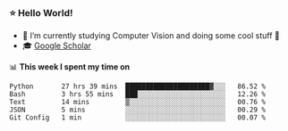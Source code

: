 ### ⭐️ Hello World!

<!--
**hologerry/hologerry** is a ✨ _special_ ✨ repository because its `README.md` (this file) appears on your GitHub profile.

Here are some ideas to get you started:

- 🔭 I’m currently working and studying on Computer Vision
- 🌱 I’m currently learning at Peking University
- 💬 Ask me about 
- 📫 How to reach me: E-mail
- 😄 Pronouns: he/his
- ⚡ Fun fact: Music is the Power
-->


- 🔭 I’m currently studying Computer Vision and doing some cool stuff 🤖
- 🎓 [Google Scholar](https://scholar.google.com/citations?user=3ykqW9wAAAAJ&hl=en)


📊 **This week I spent my time on**

<!--START_SECTION:waka-->
```text
Python       27 hrs 39 mins  █████████████████████▓░░░   86.52 % 
Bash         3 hrs 55 mins   ███░░░░░░░░░░░░░░░░░░░░░░   12.26 % 
Text         14 mins         ▒░░░░░░░░░░░░░░░░░░░░░░░░   00.76 % 
JSON         5 mins          ░░░░░░░░░░░░░░░░░░░░░░░░░   00.29 % 
Git Config   1 min           ░░░░░░░░░░░░░░░░░░░░░░░░░   00.07 % 
```
<!--END_SECTION:waka-->
